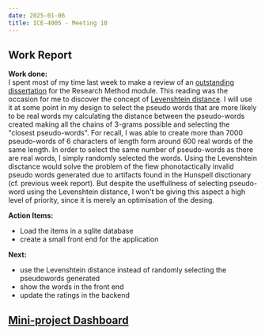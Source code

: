 ```yaml
---
date: 2025-01-06
title: ICE-4005 - Meeting 10
---
```

## Work Report

**Work done:**  
I spent most of my time last week to make a review of an [outstanding dissertation](dissertation-review) for the Research Method module.
This reading was the occasion for me to discover the concept of [Levenshtein distance](https://en.wikipedia.org/wiki/Levenshtein_distance). I will use it at some point in my design to select the pseudo words that are more likely to be real words my calculating the distance between the pseudo-words created making all the chains of 3-grams possible and selecting the "closest pseudo-words". For recall, I was able to create more than 7000 pseudo-words of 6 characters of length form around 600 real words of the same length. In order to select the same number of pseudo-words as there are real words, I simply randomly selected the words.
Using the Levenshtein disctance would solve the problem of the fiew phonotactically invalid pseudo words generated due to artifacts found in the Hunspell disctionary (cf. previous week report). But despite the useffullness of selecting pseudo-word using the Levenshtein distance, I won't be giving this aspect a high level of priority, since it is merely an optimisation of the desing.

**Action Items:**
- Load the items in a sqlite database
- create a small front end for the application


**Next:**
- use the Levenshtein distance instead of randomly selecting the pseudowords generated 
- show the words in the front end
- update the ratings in the backend

## [Mini-project Dashboard](<./ice-4005-dashboard>)